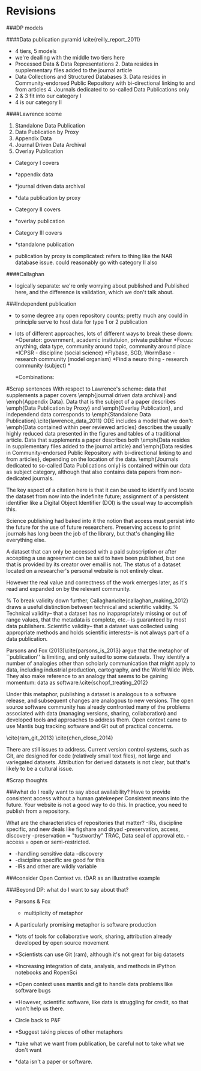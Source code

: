 # Revisions

###DP models

####Data publication pyramid
\cite{reilly_report_2011}

* 4 tiers, 5 models
* we're dealling with the middle two tiers here
* Processed Data & Data Representations
	2. Data resides in supplementary files added to the journal article
* Data Collections and Structured Databases
	3. Data resides in Community-endorsed Public Repository with bi-directional linking to and from articles
	4. Journals dedicated to so-called Data Publications only
* 2 & 3 fit into our category I
* 4 is our category II

####Lawrence sceme
1. Standalone Data Publication 
2. Data Publication by Proxy 
3. Appendix Data 
4. Journal Driven Data Archival 
5. Overlay Publication

* Category I covers
* *appendix data
* *journal driven data archival
* *data publication by proxy
* Category II covers
* *overlay publication
* Category III covers
* *standalone publication

* publication by proxy is complicated: refers to thing like the NAR database issue. could reasonably go with category II also

####Callaghan
* logically separate: we're only worrying about published and Published here, and the difference is validation, which we don't talk about.


###Independent publication
* to some degree any open repository counts; pretty much any could in principle serve to host data for type 1 or 2 publication
* lots of different approaches, lots of different ways to break these down:
	*Operator: government, academic instiutuion, private publisher
	*Focus: anything, data type, community around topic, community around place
		*ICPSR - discipline (social science)
		*Flybase, SGD, WormBase - research community (model organism)
		*Find a neuro thing - research community (subject)
		*
		
	*Combinations:
	






#Scrap sentences
With respect to Lawrence's scheme: data that supplements a paper covers \emph{journal driven data archival} and \emph{Appendix Data}.
Data that is the subject of a paper describes \emph{Data Publication by Proxy} and \emph{Overlay Publication}, and independend data corresponds to \emph{Standalone Data Publication}.\cite{lawrence_data_2011}
ODE includes a model that we don't: \emph{Data contained within peer reviewed articles} describes the usually highly reduced data presented in the figures and tables of a traditional article.
Data that supplements a paper describes both \emph{Data resides in supplementary files added to the journal article} and \emph{Data resides in Community-endorsed Public Repository with bi-directional linking to and from articles}, depending on the location of the data.
\emph{Journals dedicated to so-called Data Publications only} is contained within our data as subject category, although that also contains data papers from non-dedicated journals.


The key aspect of a citation here is that it can be used to identify and locate the dataset from now into the indefinite future; assignment of a persistent identifier like a Digital Object Identifier (DOI) is the usual way to accomplish this.

Science publishing had baked into it the notion that access must persist into the future for the use of future researchers.
Preserving access to print journals has long been the job of the library, but that's changing like everything else.  

A dataset that can only be accessed with a paid subscription or after accepting a use agreement can be said to have been published, but one that is provided by its creator over email is not.
The status of a dataset located on a researcher's personal website is not entirely clear.

However the real value and correctness of the work emerges later, as it's read and expanded on by the relevant community. 

% To break validity down further, Callaghan\cite{callaghan_making_2012} draws a useful distinction between technical and scientific validity.
% Technical validity– that a dataset has no inappropriately missing or out of range values, that the metadata is complete, etc.– is guaranteed by most data publishers. Scientific validity– that a dataset was collected using appropriate methods and holds scientific interests– is not always part of a data publication.


Parsons and Fox (2013)\cite{parsons_is_2013} argue that the metaphor of ``publication'' is limiting, and only suited to some datasets. 
They identify a number of analogies other than scholarly communication that might apply to data, including industrial production, cartography, and the World Wide Web.
They also make reference to an analogy that seems to be gaining momentum: data as software.\cite{schopf_treating_2012} 

Under this metaphor, publishing a dataset is analogous to a software release, and subsequent changes are analogous to new versions.
The open source software community has already confronted many of the problems associated with data (managing versions, sharing, collaboration) and developed tools and approaches to address them.
Open context came to use Mantis bug tracking software and Git out of practical concerns.

\cite{ram_git_2013}
\cite{chen_close_2014}

There are still issues to address.
Current version control systems, such as Git, are designed for code (relatively small text files), not large and variegated datasets. 
Attribution for derived datasets is not clear, but that's likely to be a cultural issue.

#Scrap thoughts

###what do I really want to say about availability?
Have to provide consistent access without a human gatekeeper
Consistent means into the future.
Your website is not a good way to do this.
In practice, you need to publish from a repository.

What are the characteristics of repositories that matter?
-IRs, discipline specific, and new deals like figshare and dryad
-preservation, access, discovery
-preservation = "tustworthy" TRAC, Data seal of approval etc.
-access = open or semi-restricted.
- -handling sensitive data
-discovery
- -discipline specific are good for this
- -IRs and other are wildly variable

###consider Open Context vs. tDAR 
as an illustrative example

###Beyond DP: what do I want to say about that?

* Parsons & Fox
	* multiplicity of metaphor
		
* A particularly promising metaphor is software production
* *lots of tools for collaborative work, sharing, attribution already developed by open source movement
* *Scientists can use Git (ram), although it's not great for big datasets
* *Increasing integration of data, analysis, and methods in iPython notebooks and RopenSci
* *Open context uses mantis and git to handle data problems like software bugs
* *However, scientific software, like data is struggling for credit, so that won't help us there.

* Circle back to P&F
* *Suggest taking pieces of other metaphors
* *take what we want from publication, be careful not to take what we don't want
* *data isn't a paper or software.  